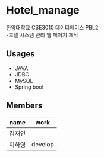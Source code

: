 # Hotel_manage

한양대학교 CSE3010 데이터베이스 PBL2</br>
-호텔 시스템 관리 웹 페이지 제작

## Usages
- JAVA
- JDBC
- MySQL
- Spring boot

## Members
|name|work|
|----|----|
|김재연|    |
|이하영|develop|
